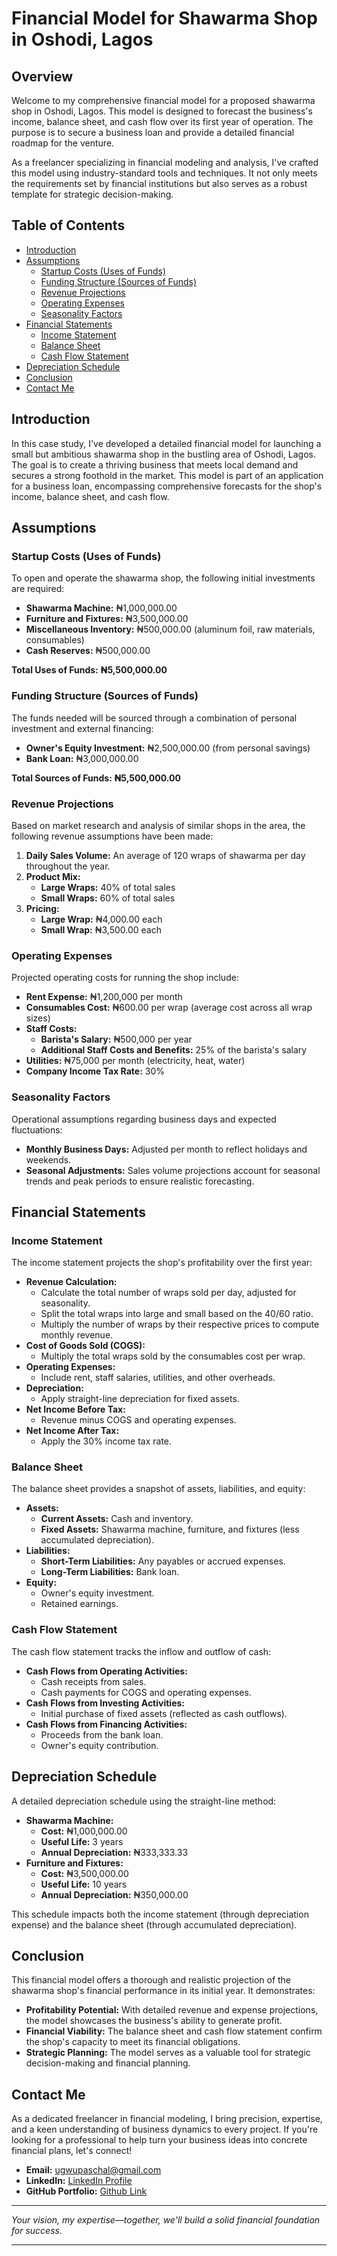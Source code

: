 # Financial Model for Shawarma Shop in Oshodi, Lagos

## Overview

Welcome to my comprehensive financial model for a proposed shawarma shop in Oshodi, Lagos. This model is designed to forecast the business's income, balance sheet, and cash flow over its first year of operation. The purpose is to secure a business loan and provide a detailed financial roadmap for the venture.

As a freelancer specializing in financial modeling and analysis, I've crafted this model using industry-standard tools and techniques. It not only meets the requirements set by financial institutions but also serves as a robust template for strategic decision-making.

## Table of Contents

- [Introduction](#introduction)
- [Assumptions](#assumptions)
  - [Startup Costs (Uses of Funds)](#startup-costs-uses-of-funds)
  - [Funding Structure (Sources of Funds)](#funding-structure-sources-of-funds)
  - [Revenue Projections](#revenue-projections)
  - [Operating Expenses](#operating-expenses)
  - [Seasonality Factors](#seasonality-factors)
- [Financial Statements](#financial-statements)
  - [Income Statement](#income-statement)
  - [Balance Sheet](#balance-sheet)
  - [Cash Flow Statement](#cash-flow-statement)
- [Depreciation Schedule](#depreciation-schedule)
- [Conclusion](#conclusion)
- [Contact Me](#contact-me)

## Introduction

In this case study, I've developed a detailed financial model for launching a small but ambitious shawarma shop in the bustling area of Oshodi, Lagos. The goal is to create a thriving business that meets local demand and secures a strong foothold in the market. This model is part of an application for a business loan, encompassing comprehensive forecasts for the shop's income, balance sheet, and cash flow.

## Assumptions

### Startup Costs (Uses of Funds)

To open and operate the shawarma shop, the following initial investments are required:

- **Shawarma Machine:** ₦1,000,000.00
- **Furniture and Fixtures:** ₦3,500,000.00
- **Miscellaneous Inventory:** ₦500,000.00 (aluminum foil, raw materials, consumables)
- **Cash Reserves:** ₦500,000.00

**Total Uses of Funds:** **₦5,500,000.00**

### Funding Structure (Sources of Funds)

The funds needed will be sourced through a combination of personal investment and external financing:

- **Owner's Equity Investment:** ₦2,500,000.00 (from personal savings)
- **Bank Loan:** ₦3,000,000.00

**Total Sources of Funds:** **₦5,500,000.00**

### Revenue Projections

Based on market research and analysis of similar shops in the area, the following revenue assumptions have been made:

1. **Daily Sales Volume:** An average of 120 wraps of shawarma per day throughout the year.
2. **Product Mix:**
   - **Large Wraps:** 40% of total sales
   - **Small Wraps:** 60% of total sales
3. **Pricing:**
   - **Large Wrap:** ₦4,000.00 each
   - **Small Wrap:** ₦3,500.00 each

### Operating Expenses

Projected operating costs for running the shop include:

- **Rent Expense:** ₦1,200,000 per month
- **Consumables Cost:** ₦600.00 per wrap (average cost across all wrap sizes)
- **Staff Costs:**
  - **Barista's Salary:** ₦500,000 per year
  - **Additional Staff Costs and Benefits:** 25% of the barista's salary
- **Utilities:** ₦75,000 per month (electricity, heat, water)
- **Company Income Tax Rate:** 30%

### Seasonality Factors

Operational assumptions regarding business days and expected fluctuations:

- **Monthly Business Days:** Adjusted per month to reflect holidays and weekends.
- **Seasonal Adjustments:** Sales volume projections account for seasonal trends and peak periods to ensure realistic forecasting.

## Financial Statements

### Income Statement

The income statement projects the shop's profitability over the first year:

- **Revenue Calculation:**
  - Calculate the total number of wraps sold per day, adjusted for seasonality.
  - Split the total wraps into large and small based on the 40/60 ratio.
  - Multiply the number of wraps by their respective prices to compute monthly revenue.
- **Cost of Goods Sold (COGS):**
  - Multiply the total wraps sold by the consumables cost per wrap.
- **Operating Expenses:**
  - Include rent, staff salaries, utilities, and other overheads.
- **Depreciation:**
  - Apply straight-line depreciation for fixed assets.
- **Net Income Before Tax:**
  - Revenue minus COGS and operating expenses.
- **Net Income After Tax:**
  - Apply the 30% income tax rate.

### Balance Sheet

The balance sheet provides a snapshot of assets, liabilities, and equity:

- **Assets:**
  - **Current Assets:** Cash and inventory.
  - **Fixed Assets:** Shawarma machine, furniture, and fixtures (less accumulated depreciation).
- **Liabilities:**
  - **Short-Term Liabilities:** Any payables or accrued expenses.
  - **Long-Term Liabilities:** Bank loan.
- **Equity:**
  - Owner's equity investment.
  - Retained earnings.

### Cash Flow Statement

The cash flow statement tracks the inflow and outflow of cash:

- **Cash Flows from Operating Activities:**
  - Cash receipts from sales.
  - Cash payments for COGS and operating expenses.
- **Cash Flows from Investing Activities:**
  - Initial purchase of fixed assets (reflected as cash outflows).
- **Cash Flows from Financing Activities:**
  - Proceeds from the bank loan.
  - Owner's equity contribution.

## Depreciation Schedule

A detailed depreciation schedule using the straight-line method:

- **Shawarma Machine:**
  - **Cost:** ₦1,000,000.00
  - **Useful Life:** 3 years
  - **Annual Depreciation:** ₦333,333.33
- **Furniture and Fixtures:**
  - **Cost:** ₦3,500,000.00
  - **Useful Life:** 10 years
  - **Annual Depreciation:** ₦350,000.00

This schedule impacts both the income statement (through depreciation expense) and the balance sheet (through accumulated depreciation).

## Conclusion

This financial model offers a thorough and realistic projection of the shawarma shop's financial performance in its initial year. It demonstrates:

- **Profitability Potential:** With detailed revenue and expense projections, the model showcases the business's ability to generate profit.
- **Financial Viability:** The balance sheet and cash flow statement confirm the shop's capacity to meet its financial obligations.
- **Strategic Planning:** The model serves as a valuable tool for strategic decision-making and financial planning.

## Contact Me

As a dedicated freelancer in financial modeling, I bring precision, expertise, and a keen understanding of business dynamics to every project. If you're looking for a professional to help turn your business ideas into concrete financial plans, let's connect!

- **Email:** [ugwupaschal@gmail.com](mailto:ugwupaschal@gmail.com)
- **LinkedIn:** [LinkedIn Profile](https://www.linkedin.com/in/paschal-ugwu)
- **GitHub Portfolio:** [Github Link](https://github.com/paschalugwu/Shawarma_Shop-Financial-Model)

---

*Your vision, my expertise—together, we'll build a solid financial foundation for success.*

---
